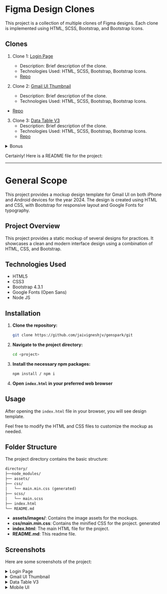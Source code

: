 # Figma Design Clones

This project is a collection of multiple clones of Figma designs. Each clone is implemented using HTML, SCSS, Bootstrap, and Bootstrap Icons.

## Clones

1. Clone 1: [Login Page](<https://www.figma.com/design/RIETxxn8ypeoZdxaq7RAxB/Login-Page-design-(Community)?node-id=0-1&t=Bdo2RpAoUMyQV8Ss-0>)

   - Description: Brief description of the clone.
   - Technologies Used: HTML, SCSS, Bootstrap, Bootstrap Icons.
   - [Repo](../Day%2041%20-%20June%206/LoginPage/)

2. Clone 2: [Gmail UI Thumbnail](<[link-to-figma-design](https://www.figma.com/design/RuNyXuiA9h9KNgaJGDambR/Gmail-UI-Mobile-Design-Template-2024!-(Community)?node-id=1-286&m=dev)>)

   - Description: Brief description of the clone.
   - Technologies Used: HTML, SCSS, Bootstrap, Bootstrap Icons.

- [Repo](../Day%2042%20-%20June%2007/Mobile%20UI%20Thumbnail/)

3. Clone 3: [Data Table V3](<https://www.figma.com/proto/kfTMtMFCg1hiXWJdgVaXEx/Data-Table-(Community)?node-id=1376-6447&m=dev&scaling=min-zoom&page-id=73%3A0&starting-point-node-id=1376%3A6447>)
   - Description: Brief description of the clone.
   - Technologies Used: HTML, SCSS, Bootstrap, Bootstrap Icons.
   - [Repo](../Day%2042%20-%20June%2007/Data%20Table/)

<details>
<summary>Bonus</summary>

1. Clone 4: [Mobile UI](<https://www.figma.com/design/Di1pHYcmhLonNTOI6VX6HV/Gmail-UI-Mobile-Design-Template-2024!-(Community)?node-id=1-2&t=ohDNzBL0g7XRCqYc-0>)
   - Description: Brief description of the clone.
   - Technologies Used: HTML, SCSS, Bootstrap, Bootstrap Icons.
   - [Repo](../Day%2041%20-%20June%206/Gmail%20UI/)
   </details>

Certainly! Here is a README file for the project:

---

# General Scope

This project provides a mockup design template for Gmail UI on both iPhone and Android devices for the year 2024. The design is created using HTML and CSS, with Bootstrap for responsive layout and Google Fonts for typography.

## Project Overview

This project provides a static mockup of several designs for practices. It showcases a clean and modern interface design using a combination of HTML, CSS, and Bootstrap.

## Technologies Used

- HTML5
- CSS3
- Bootstrap 4.3.1
- Google Fonts (Open Sans)
- Node JS

## Installation

1. **Clone the repository:**

   ```bash
   git clone https://github.com/jaivigneshjv/genspark/git
   ```

2. **Navigate to the project directory:**

   ```bash
   cd <project>
   ```

3. **Install the necessary npm packages:**

   ```bash
   npm install / npm i
   ```

4. **Open `index.html` in your preferred web browser**

## Usage

After opening the `index.html` file in your browser, you will see design template.

Feel free to modify the HTML and CSS files to customize the mockup as needed.

## Folder Structure

The project directory contains the basic structure:

```
directory/
├──node_modules/
├── assets/
├── css/
│   └── main.min.css (generated)
├── scss/
│   └── main.scss
├── index.html
└── README.md
```

- **assets/images/**: Contains the image assets for the mockups.
- **css/main.min.css**: Contains the minified CSS for the project. generated
- **index.html**: The main HTML file for the project.
- **README.md**: This readme file.

## Screenshots

Here are some screenshots of the project:

<details>
    <summary>Login Page</summary>

![Login Page](../Day%2041%20-%20June%206/Assets/Screenshot%202024-06-07%20150340.png)

</details>

<details>
    <summary>Gmail UI Thumbnail</summary>

![Gmail UI Thumbnail](../Day%2041%20-%20June%206/Assets/Screenshot%202024-06-07%20150229.png)

</details>

<details>
    <summary>Data Table V3</summary>

![Data Table V3](../Day%2041%20-%20June%206/Assets/Screenshot%202024-06-07%20150024.png)

</details>

<details>
    <summary>Mobile UI</summary>

![Mobile UI](../Day%2041%20-%20June%206/Assets/Screenshot%202024-06-07%20150456.png)

</details>
